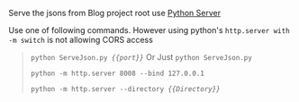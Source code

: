 Serve the jsons from Blog project root use [Python Server](https://docs.python.org/3/library/http.server.html#http.server.SimpleHTTPRequestHandler)

Use one of following commands. However using python's `http.server with -m switch` is not allowing CORS access

> `python ServeJson.py `*`{{port}}`* Or Just `python ServeJson.py `
>
> `python -m http.server 8008 --bind 127.0.0.1`
>
> `python -m http.server --directory `*`{{Directory}}`*
